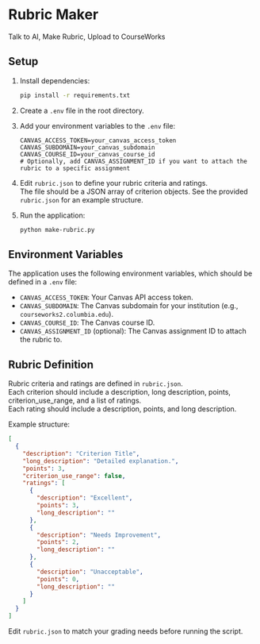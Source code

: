 # Rubric Maker
Talk to AI, Make Rubric, Upload to CourseWorks

## Setup

1.  Install dependencies:

    ```bash
    pip install -r requirements.txt
    ```
2.  Create a `.env` file in the root directory.
3.  Add your environment variables to the `.env` file:

    ```
    CANVAS_ACCESS_TOKEN=your_canvas_access_token
    CANVAS_SUBDOMAIN=your_canvas_subdomain
    CANVAS_COURSE_ID=your_canvas_course_id
    # Optionally, add CANVAS_ASSIGNMENT_ID if you want to attach the rubric to a specific assignment
    ```
4.  Edit `rubric.json` to define your rubric criteria and ratings.  
    The file should be a JSON array of criterion objects. See the provided `rubric.json` for an example structure.
5.  Run the application:

    ```bash
    python make-rubric.py
    ```

## Environment Variables

The application uses the following environment variables, which should be defined in a `.env` file:

-   `CANVAS_ACCESS_TOKEN`: Your Canvas API access token.
-   `CANVAS_SUBDOMAIN`: The Canvas subdomain for your institution (e.g., `courseworks2.columbia.edu`).
-   `CANVAS_COURSE_ID`: The Canvas course ID.
-   `CANVAS_ASSIGNMENT_ID` (optional): The Canvas assignment ID to attach the rubric to.

## Rubric Definition

Rubric criteria and ratings are defined in `rubric.json`.  
Each criterion should include a description, long description, points, criterion_use_range, and a list of ratings.  
Each rating should include a description, points, and long description.

Example structure:

```json
[
  {
    "description": "Criterion Title",
    "long_description": "Detailed explanation.",
    "points": 3,
    "criterion_use_range": false,
    "ratings": [
      {
        "description": "Excellent",
        "points": 3,
        "long_description": ""
      },
      {
        "description": "Needs Improvement",
        "points": 2,
        "long_description": ""
      },
      {
        "description": "Unacceptable",
        "points": 0,
        "long_description": ""
      }
    ]
  }
]
```

Edit `rubric.json` to match your grading needs before running the script.